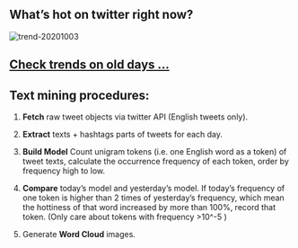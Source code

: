 ## What’s hot on twitter right now?

![trend-20201003][wordcloud]

[wordcloud]: https://raw.githubusercontent.com/xdqc/tweet-trend-everyday/master/word-cloud/trend-20201003.png?token=AF5V4P7ADR6KQBZ4CEDTNIK6AXRMU "trend-20201003"

## [Check trends on old days ...](https://github.com/xdqc/tweet-trend-everyday/tree/master/word-cloud)

## Text mining procedures:

1. **Fetch** raw tweet objects via twitter API (English tweets only).

2. **Extract** texts + hashtags parts of tweets for each day.

3. **Build Model** Count unigram tokens (i.e. one English word as a token) of tweet texts, calculate the occurrence frequency of each token, order by frequency high to low.

4. **Compare** today’s model and yesterday’s model. If today’s frequency of one token is higher than 2 times of yesterday’s frequency, which mean the hottiness of that word increased by more than 100%, record that token. (Only care about tokens with frequency >10^-5 )

5. Generate **Word Cloud** images.
